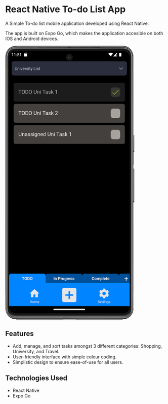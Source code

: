 # React Native To-do List App

A Simple To-do list mobile application developed using React Native. 

The app is built on Expo Go, which makes the application accesible on both IOS and Android devices.

![Screenshot of an IPhone Simulator running To-Do List App](https://github.com/bdlm-dev/todo-list-app/blob/master/assets/app_example.png)

## Features

- Add, manage, and sort tasks amongst 3 different categories: Shopping, University, and Travel.
- User-friendly interface with simple colour coding.
- Simplistic design to ensure ease-of-use for all users.

## Technologies Used

- React Native
- Expo Go
